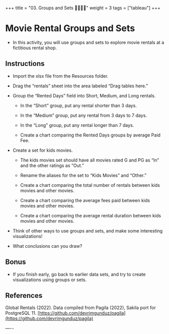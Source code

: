 +++
title = "03. Groups and Sets 👩‍🎓👨‍🎓"
weight = 3
tags = ["tableau"] 
+++

# Movie Rental Groups and Sets

* In this activity, you will use groups and sets to explore movie rentals at a fictitious rental shop.

## Instructions

* Import the xlsx file from the Resources folder.

* Drag the “rentals” sheet into the area labeled “Drag tables here.”

* Group the “Rented Days” field into Short, Medium, and Long rentals.

  * In the “Short” group, put any rental shorter than 3 days.

  * In the “Medium” group, put any rental from 3 days to 7 days.

  * In the “Long” group, put any rental longer than 7 days.

  * Create a chart comparing the Rented Days groups by average Paid Fee.

* Create a set for kids movies.

  * The kids movies set should have all movies rated G and PG as “In” and the other ratings as “Out.”

  * Rename the aliases for the set to “Kids Movies” and “Other.”

  * Create a chart comparing the total number of rentals between kids movies and other movies.

  * Create a chart comparing the average fees paid between kids movies and other movies.

  * Create a chart comparing the average rental duration between kids movies and other movies.

* Think of other ways to use groups and sets, and make some interesting visualizations!

* What conclusions can you draw?

## Bonus

* If you finish early, go back to earlier data sets, and try to create visualizations using groups or sets.

## References

Global Rentals (2022). Data compiled from Pagila (2022), Sakila port for PostgreSQL 11.
[https://github.com/devrimgunduz/pagila](https://github.com/devrimgunduz/pagila)

—--
